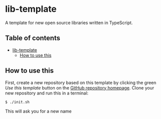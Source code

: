 # lib-template

A template for new open source libraries written in TypeScript.

## Table of contents

<!-- START doctoc generated TOC please keep comment here to allow auto update -->
<!-- DON'T EDIT THIS SECTION, INSTEAD RE-RUN doctoc TO UPDATE -->

- [lib-template](#lib-template)
  - [How to use this](#how-to-use-this)

<!-- END doctoc generated TOC please keep comment here to allow auto update -->

## How to use this

First, create a new repository based on this template by clicking the green
_Use this template_ button on the
[GitHub repository homepage](https://github.com/hongaar/lib-template). Clone
your new repository and run this in a terminal:

```
$ ./init.sh
```

This will ask you for a new name
